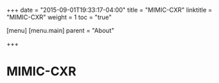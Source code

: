 +++
date = "2015-09-01T19:33:17-04:00"
title = "MIMIC-CXR"
linktitle = "MIMIC-CXR"
weight = 1
toc = "true"

[menu]
  [menu.main]
    parent = "About"

+++

# MIMIC-CXR